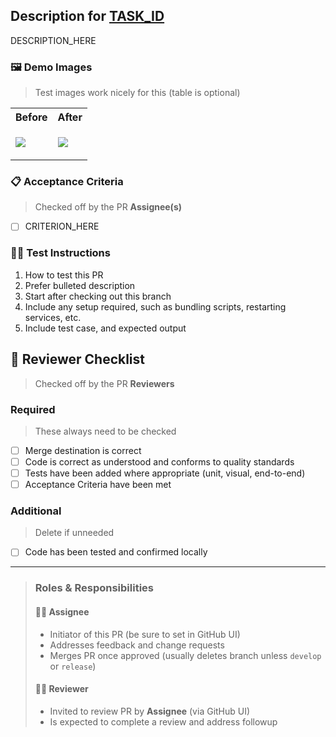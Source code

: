 ## Description for [TASK_ID](TASK_URL)

DESCRIPTION_HERE

### 🖼 Demo Images

> Test images work nicely for this (table is optional)

<table>
<tr><th>Before</th><th>After</th></tr>
<tr>
<td>

![](https://github.com/cremalab/<REPO_NAME>/blob/<BASE_BRANCH>/.loki/reference/chrome_<COMPONENT_NAME>_<STORY_NAME>.png?raw=true)

</td>
<td>

![](https://github.com/cremalab/<REPO_NAME>/blob/<FULL_COMMIT_SHA>/.loki/reference/chrome_<COMPONENT_NAME>_<STORY_NAME>.png?raw=true)

</td>
</tr>
</table>

### 📋 Acceptance Criteria

> Checked off by the PR **Assignee(s)**

- [ ] CRITERION_HERE


### 👩‍🔬 Test Instructions

1. How to test this PR
2. Prefer bulleted description
3. Start after checking out this branch
4. Include any setup required, such as bundling scripts, restarting services, etc.
5. Include test case, and expected output

## 🔎 Reviewer Checklist

> Checked off by the PR **Reviewers**

### Required

> These always need to be checked

- [ ] Merge destination is correct
- [ ] Code is correct as understood and conforms to quality standards
- [ ] Tests have been added where appropriate (unit, visual, end-to-end)
- [ ] Acceptance Criteria have been met

### Additional

> Delete if unneeded

- [ ] Code has been tested and confirmed locally

---

>### Roles & Responsibilities
>
>#### 👨‍💻 Assignee
>
>- Initiator of this PR (be sure to set in GitHub UI)
>- Addresses feedback and change requests
>- Merges PR once approved (usually deletes branch unless `develop` or `release`)
>
>#### 👩‍💻 Reviewer
>
>- Invited to review PR by **Assignee** (via GitHub UI)
>- Is expected to complete a review and address followup
